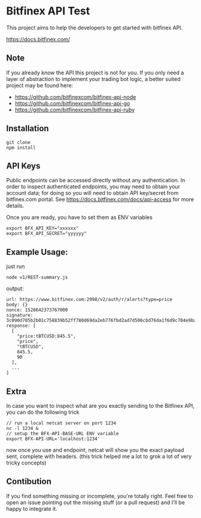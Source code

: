 # Bitfinex API Test

This project aims to help the developers to get started with bitfinex API.

https://docs.bitfinex.com/

## Note

If you already know the API this project is not for you.
If you only need a layer of abstraction to implement your trading bot logic, a better suited project may be found here:

- https://github.com/bitfinexcom/bitfinex-api-node
- https://github.com/bitfinexcom/bitfinex-api-go
- https://github.com/bitfinexcom/bitfinex-api-ruby

## Installation

```
git clone
npm install
```

## API Keys

Public endpoints can be accessed directly without any authentication.
In order to inspect authenticated endpoints, you may need to obtain your account data; for doing so you will need to obtain API key/secret from bitfinex.com portal. See
https://docs.bitfinex.com/docs/api-access for more details.

Once you are ready, you have to set them as ENV variables
```
export BFX_API_KEY="xxxxxx"
export BFX_API_SECRET="yyyyyy"
```

## Example Usage:

just run
```
node v1/REST-summary.js
```
output:
```
url: https://www.bitfinex.com:2998/v2/auth/r/alerts?type=price
body: {}
nonce: 1528642373767000
signature: 3c090d785b2b01c758839b52ff780d69da2eb776fbd2ad7d506cbd76da1f6d9c704e9bac51728107afc4fa9d901ba073
response: [
  [
    "price:tBTCUSD:845.5",
    "price",
    "tBTCUSD",
    845.5,
    90
  ],
  ...
]
```

## Extra

In case you want to inspect what are you exactly sending to the Bitfinex API, you can do the following trick

```
// run a local netcat server on port 1234
nc -l 1234 &
// setup the BFX-API-BASE-URL ENV variable
export BFX-API-URL='localhost:1234'
```
now once you use and endpoint, netcat will show you the exact payload sent, complete with headers. (this trick helped me a lot to grok a lot of very tricky concepts)

## Contibution

If you find something missing or incomplete, you're totally right.
Feel free to open an issue pointing out the missing stuff (or a pull request) and I'll be happy to integrate it.
